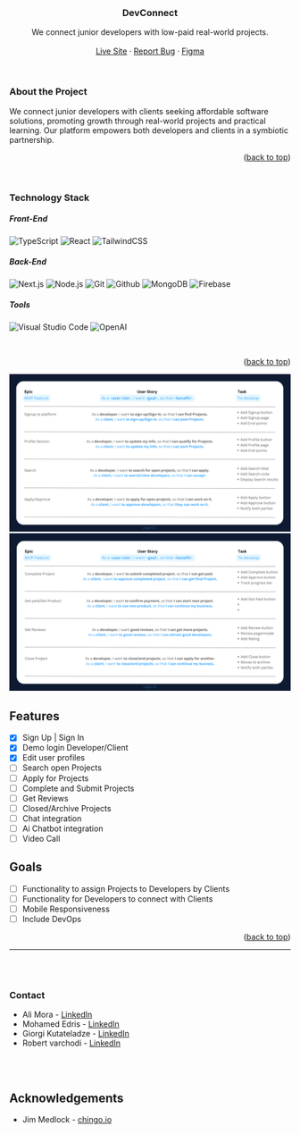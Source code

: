 <a name="readme-top"></a>
<br />
<div align="center">

  <h3 align="center">DevConnect</h3>

  <p align="center">
  We connect junior developers with low-paid real-world projects.
    <br />
    <br />
    <a href="https://64e49d3eb7d9d109759abf22--devconnectchingu.netlify.app/" target="_blank">Live Site</a>
    ·
    <a href="https://github.com/chingu-voyages/v45-tier3-team-34/issues" target="_blank">Report Bug</a>
       ·
    <a href="https://www.figma.com/proto/zv2fwT27yaOl2pBM6nA3dm/Recreate---Upwork---DevConnect?type=design&node-id=16-1407&t=FWVDL1zbjnJbkPSs-0&scaling=scale-down-width&page-id=0%3A1&starting-point-node-id=16%3A1407" target="_blank">Figma</a>
  </p>
</div>
    <br />

### About the Project

We connect junior developers with clients seeking affordable software solutions, promoting growth through real-world projects and practical learning. Our platform empowers both developers and clients in a symbiotic partnership.

<p align="right">(<a href="#readme-top">back to top</a>)</p>
<br>


### Technology Stack
##### Front-End
<p align="left">


<img alt="TypeScript" src="https://img.shields.io/badge/TypeScript-%23E1D7C6.svg?style=for-the-badge&logo=TypeScript&logoColor=140200" />
<img alt="React" src="https://img.shields.io/badge/react-%23E1D7C6.svg?style=for-the-badge&logo=react&logoColor=%2306283D"/>
<img alt="TailwindCSS" src="https://img.shields.io/badge/tailwind css-%23E1D7C6.svg?style=for-the-badge&logo=tailwind-css&logoColor=06283D"/>



  </p>
  
 ##### Back-End
<p align="left">
<img alt="Next.js" src="https://img.shields.io/badge/Next.js-%23E1D7C6.svg?style=for-the-badge&logo=Next.js&logoColor=140200" />
<img alt="Node.js" src="https://img.shields.io/badge/Node.js-%23E1D7C6.svg?style=for-the-badge&logo=node.js&logoColor=140200"/>
<img alt="Git" src="https://img.shields.io/badge/Git-%23E1D7C6.svg?style=for-the-badge&logo=git&logoColor=140200"/>
<img alt="Github" src="https://img.shields.io/badge/github-%23E1D7C6.svg?style=for-the-badge&logo=github&logoColor=140200"/>
<img alt="MongoDB" src="https://img.shields.io/badge/MongoDB-%23E1D7C6.svg?style=for-the-badge&logo=MongoDB&logoColor=140200" />
<img alt="Firebase" src="https://img.shields.io/badge/Firebase-%23E1D7C6.svg?style=for-the-badge&logo=Firebase&logoColor=140200" />



  </p>
  
 ##### Tools
<p align="left">
<img alt="Visual Studio Code" src="https://img.shields.io/badge/Visual Studio Code-%23E1D7C6.svg?style=for-the-badge&logo=visual-studio-code&logoColor=06283D"/>
<img alt="OpenAI" src="https://img.shields.io/badge/OpenAI-%23E1D7C6.svg?style=for-the-badge&logo=OpenAI&logoColor=140200" />
</p>
<br/>  

<p align="right">(<a href="#readme-top">back to top</a>)</p>

![Before](/client/public/assets/img/epics-1.png)
![Before](/client/public/assets/img/epics-2.png)
## Features

- [x] Sign Up | Sign In
- [x] Demo login Developer/Client
- [x] Edit user profiles
- [ ] Search open Projects
- [ ] Apply for Projects
- [ ] Complete and Submit Projects
- [ ] Get Reviews
- [ ] Closed/Archive Projects
- [ ] Chat integration
- [ ] Ai Chatbot integration
- [ ] Video Call

## Goals

- [ ] Functionality to assign Projects to Developers by Clients
- [ ] Functionality for Developers to connect with Clients
- [ ] Mobile Responsiveness
- [ ] Include DevOps

<p align="right">(<a href="#readme-top">back to top</a>)</p>

---

<br>
<br>

### Contact
- Ali Mora - [LinkedIn](https://www.linkedin.com/in/daurius-ali-swarts-1b151420b/)
- Mohamed Edris - [LinkedIn](https://www.linkedin.com/in/edriso)
- Giorgi Kutateladze - [LinkedIn](https://www.linkedin.com/in/giorgi-kutateladze-65a83919a/)
- Robert varchodi - [LinkedIn](https://www.linkedin.com/in/robert-varchodi-633515217)

<br>
<br>

## Acknowledgements
- Jim Medlock - [chingo.io](https://www.chingu.io/)
